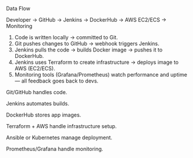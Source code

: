 Data Flow

Developer → GitHub → Jenkins → DockerHub → AWS EC2/ECS → Monitoring

1. Code is written locally → committed to Git.
2. Git pushes changes to GitHub → webhook triggers Jenkins.
3. Jenkins pulls the code → builds Docker image → pushes it to DockerHub.
4. Jenkins uses Terraform to create infrastructure → deploys image to AWS (EC2/ECS).
5. Monitoring tools (Grafana/Prometheus) watch performance and uptime — all feedback
goes back to devs.

Git/GitHub handles code.

Jenkins automates builds.

DockerHub stores app images.

Terraform + AWS handle infrastructure setup.

Ansible or Kubernetes manage deployment.

Prometheus/Grafana handle monitoring.
